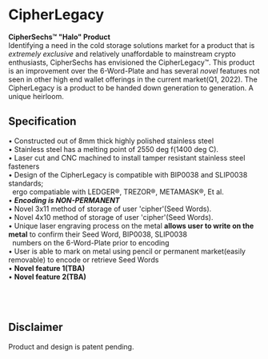 # CipherLegacy
**CipherSechs™ "Halo" Product**<br/>
Identifying a need in the cold storage solutions market for a product that is _extremely exclusive_ and relatively unaffordable to mainstream crypto enthusiasts, CipherSechs has envisioned the CipherLegacy™.  This product is an improvement over the 6-Word-Plate and has several _novel_ features not seen in other high end wallet offerings in the current market(Q1, 2022).  The CipherLegacy is a product to be handed down generation to generation.  A unique heirloom.


## Specification  
• Constructed out of 8mm thick highly polished stainless steel<br/>
• Stainless steel has a melting point of 2550 deg f(1400 deg C).<br/>
• Laser cut and CNC machined to install tamper resistant stainless steel fasteners<br/>
• Design of the CipherLegacy is compatible with BIP0038 and SLIP0038 standards;<br/>
&nbsp;&nbsp;ergo compatiable with LEDGER®, TREZOR®, METAMASK®, Et al.<br/>
• **_Encoding is NON-PERMANENT_**<br/>
• Novel 3x11 method of storage of user 'cipher'(Seed Words).<br/>
• Novel 4x10 method of storage of user 'cipher'(Seed Words).<br/>
• Unique laser engraving process on the metal **allows user to write on the metal** to confirm their Seed Word, BIP0038, SLIP0038<br/>
&nbsp;&nbsp;numbers on the 6-Word-Plate prior to encoding<br/>
• User is able to mark on metal using pencil or permanent market(easily removable) to encode or retrieve Seed Words<br/>
• **Novel feature 1(TBA)**<br/>
• **Novel feature 2(TBA)**<br/>
<br/>
<br/>
<br/>
## Disclaimer
Product and design is patent pending.

